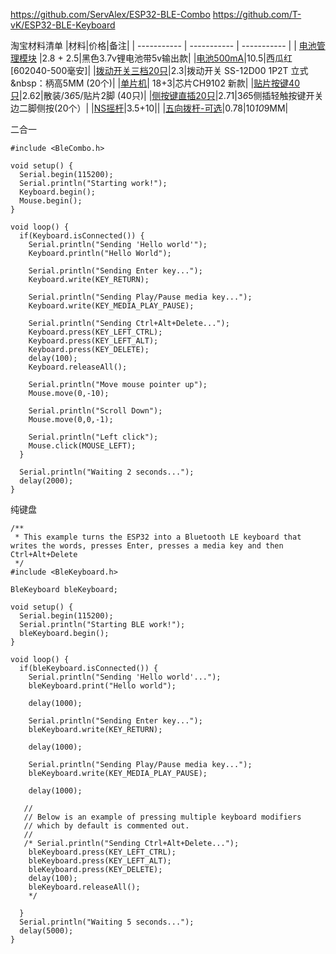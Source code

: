 https://github.com/ServAlex/ESP32-BLE-Combo
https://github.com/T-vK/ESP32-BLE-Keyboard


淘宝材料清单
|材料|价格|备注|
| ----------- | ----------- | ----------- |
| [电池管理模块](https://item.taobao.com/item.htm?spm=a1z09.2.0.0.1e7a2e8d2TwcO6&id=649008596358&_u=628qvnn8f5f3) |2.8 + 2.5|黑色3.7v锂电池带5v输出款|
|[电池500mA](https://item.taobao.com/item.htm?spm=a1z09.2.0.0.1e7a2e8d2TwcO6&id=613909574730&_u=628qvnn87a78)|10.5|西瓜红[602040-500毫安]|
|[拨动开关三档20只](https://item.taobao.com/item.htm?spm=a1z09.2.0.0.1e7a2e8d3jlPVx&id=13302149297&_u=628qvnn8fc2a)|2.3|拨动开关 SS-12D00 1P2T 立式&nbsp：柄高5MM (20个)|
|[单片机](https://item.taobao.com/item.htm?spm=a1z09.2.0.0.1e7a2e8d2TwcO6&id=580133936548&_u=628qvnn84c9e)| 18+3|芯片CH9102 新款|
|[贴片按键40只](https://item.taobao.com/item.htm?spm=a1z09.2.0.0.1e7a2e8dudo0K0&id=608931747899&_u=628qvnn80b52)|2.62|散装/3*6*5/贴片2脚 (40只)|
|[侧按键直插20只](https://item.taobao.com/item.htm?spm=a1z09.2.0.0.1e7a2e8dudo0K0&id=35609447792&_u=628qvnn8e77a)|2.71|3*6*5侧插轻触按键开关 边二脚侧按(20个）|
|[NS摇杆](https://item.taobao.com/item.htm?spm=a1z09.2.0.0.1e7a2e8d3jlPVx&id=640317236517&_u=628qvnn8eef4)|3.5+10||
|[五向拨杆-可选](https://item.taobao.com/item.htm?spm=a1z09.2.0.0.1e7a2e8d3jlPVx&id=595134302480&_u=628qvnn88140)|0.78|10*10*9MM|



二合一
```
#include <BleCombo.h>

void setup() {
  Serial.begin(115200);
  Serial.println("Starting work!");
  Keyboard.begin();
  Mouse.begin();
}

void loop() {
  if(Keyboard.isConnected()) {
    Serial.println("Sending 'Hello world'");
    Keyboard.println("Hello World");

    Serial.println("Sending Enter key...");
    Keyboard.write(KEY_RETURN);

    Serial.println("Sending Play/Pause media key...");
    Keyboard.write(KEY_MEDIA_PLAY_PAUSE);

    Serial.println("Sending Ctrl+Alt+Delete...");
    Keyboard.press(KEY_LEFT_CTRL);
    Keyboard.press(KEY_LEFT_ALT);
    Keyboard.press(KEY_DELETE);
    delay(100);
    Keyboard.releaseAll();

    Serial.println("Move mouse pointer up");
    Mouse.move(0,-10);
    
    Serial.println("Scroll Down");
    Mouse.move(0,0,-1);

    Serial.println("Left click");
    Mouse.click(MOUSE_LEFT);
  }
  
  Serial.println("Waiting 2 seconds...");
  delay(2000);
}

```

纯键盘
```
/**
 * This example turns the ESP32 into a Bluetooth LE keyboard that writes the words, presses Enter, presses a media key and then Ctrl+Alt+Delete
 */
#include <BleKeyboard.h>

BleKeyboard bleKeyboard;

void setup() {
  Serial.begin(115200);
  Serial.println("Starting BLE work!");
  bleKeyboard.begin();
}

void loop() {
  if(bleKeyboard.isConnected()) {
    Serial.println("Sending 'Hello world'...");
    bleKeyboard.print("Hello world");

    delay(1000);

    Serial.println("Sending Enter key...");
    bleKeyboard.write(KEY_RETURN);

    delay(1000);

    Serial.println("Sending Play/Pause media key...");
    bleKeyboard.write(KEY_MEDIA_PLAY_PAUSE);

    delay(1000);
    
   //
   // Below is an example of pressing multiple keyboard modifiers 
   // which by default is commented out. 
   // 
   /* Serial.println("Sending Ctrl+Alt+Delete...");
    bleKeyboard.press(KEY_LEFT_CTRL);
    bleKeyboard.press(KEY_LEFT_ALT);
    bleKeyboard.press(KEY_DELETE);
    delay(100);
    bleKeyboard.releaseAll();
    */

  }
  Serial.println("Waiting 5 seconds...");
  delay(5000);
}
```



